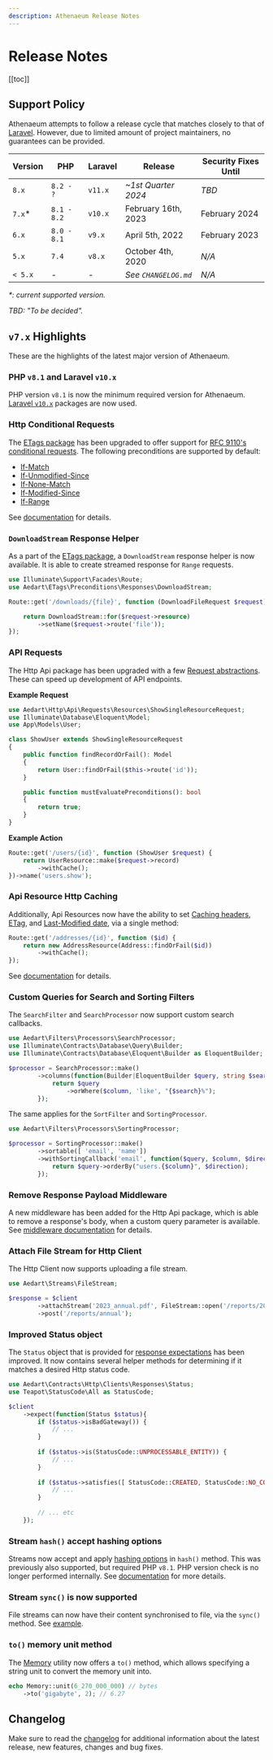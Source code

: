 ```yaml
---
description: Athenaeum Release Notes
---
```


# Release Notes

[[toc]]

## Support Policy

Athenaeum attempts to follow a release cycle that matches closely to that of [Laravel](https://laravel.com/docs/10.x/releases).
However, due to limited amount of project maintainers, no guarantees can be provided. 

| Version | PHP         | Laravel | Release              | Security Fixes Until |
|---------|-------------|---------|----------------------|----------------------|
| `8.x`   | `8.2 - ?`   | `v11.x` | _~1st Quarter 2024_  | _TBD_                |
| `7.x`*  | `8.1 - 8.2` | `v10.x` | February 16th, 2023  | February 2024        |
| `6.x`   | `8.0 - 8.1` | `v9.x`  | April 5th, 2022      | February 2023        |
| `5.x`   | `7.4`       | `v8.x`  | October 4th, 2020    | _N/A_                |
| `< 5.x` | _-_         | _-_     | _See `CHANGELOG.md`_ | _N/A_                |

_*: current supported version._

_TBD: "To be decided"._

## `v7.x` Highlights

These are the highlights of the latest major version of Athenaeum.

### PHP `v8.1` and Laravel `v10.x`

PHP version `v8.1` is now the minimum required version for Athenaeum.
[Laravel `v10.x`](https://laravel.com/docs/10.x/releases) packages are now used.

### Http Conditional Requests

The [ETags package](./etags/README.md) has been upgraded to offer support for [RFC 9110's conditional requests](https://httpwg.org/specs/rfc9110.html#conditional.requests).
The following preconditions are supported by default:

* [If-Match](https://httpwg.org/specs/rfc9110.html#field.if-match)
* [If-Unmodified-Since](https://httpwg.org/specs/rfc9110.html#field.if-unmodified-since)
* [If-None-Match](https://httpwg.org/specs/rfc9110.html#field.if-none-match)
* [If-Modified-Since](https://httpwg.org/specs/rfc9110.html#field.if-modified-since)
* [If-Range](https://httpwg.org/specs/rfc9110.html#field.if-range)

See [documentation](./etags/evaluator/README.md) for details.

### `DownloadStream` Response Helper

As a part of the [ETags package](./etags/evaluator/download-stream.md), a `DownloadStream` response helper is now available.
It is able to create streamed response for `Range` requests.

```php
use Illuminate\Support\Facades\Route;
use Aedart\ETags\Preconditions\Responses\DownloadStream;

Route::get('/downloads/{file}', function (DownloadFileRequest $request) {

    return DownloadStream::for($request->resource)
        ->setName($request->route('file'));
});
```

### API Requests

The Http Api package has been upgraded with a few [Request abstractions](./http/api/requests/README.md).
These can speed up development of API endpoints. 

**Example Request**

```php
use Aedart\Http\Api\Requests\Resources\ShowSingleResourceRequest;
use Illuminate\Database\Eloquent\Model;
use App\Models\User;

class ShowUser extends ShowSingleResourceRequest
{
    public function findRecordOrFail(): Model
    {
        return User::findOrFail($this->route('id'));
    }

    public function mustEvaluatePreconditions(): bool
    {
        return true;
    }
}
```

**Example Action**

```php
Route::get('/users/{id}', function (ShowUser $request) {
    return UserResource::make($request->record)
        ->withCache();
})->name('users.show');
```

### Api Resource Http Caching

Additionally, Api Resources now have the ability to set [Caching headers](https://developer.mozilla.org/en-US/docs/Web/HTTP/Headers/Cache-Control), [ETag](https://developer.mozilla.org/en-US/docs/Web/HTTP/Headers/ETag), and [Last-Modified date](https://developer.mozilla.org/en-US/docs/Web/HTTP/Headers/Last-Modified), via a single method:

```php
Route::get('/addresses/{id}', function ($id) {
    return new AddressResource(Address::findOrFail($id))
        ->withCache();
});
```

See [documentation](./http/api/resources/caching.md) for details.

### Custom Queries for Search and Sorting Filters

The `SearchFilter` and `SearchProcessor` now support custom search callbacks.

```php
use Aedart\Filters\Processors\SearchProcessor;
use Illuminate\Contracts\Database\Query\Builder;
use Illuminate\Contracts\Database\Eloquent\Builder as EloquentBuilder;

$processor = SearchProcessor::make()
        ->columns(function(Builder|EloquentBuilder $query, string $search) {
            return $query
                ->orWhere($column, 'like', "{$search}%");
        });
```

The same applies for the `SortFilter` and `SortingProcessor`.

```php
use Aedart\Filters\Processors\SortingProcessor;

$processor = SortingProcessor::make()
        ->sortable([ 'email', 'name'])
        ->withSortingCallback('email', function($query, $column, $direction) {
            return $query->orderBy("users.{$column}", $direction);
        });
```

### Remove Response Payload Middleware

A new middleware has been added for the Http Api package, which is able to remove a response's body, when a custom query parameter is available.
See [middleware documentation](./http/api/middleware/remove-response-payload.md) for details.

### Attach File Stream for Http Client

The Http Client now supports uploading a file stream.

```php
use Aedart\Streams\FileStream;

$response = $client  
        ->attachStream('2023_annual.pdf', FileStream::open('/reports/2023_annual.pdf', 'r'))
        ->post('/reports/annual');
```

### Improved Status object

The `Status` object that is provided for [response expectations](./http/clients/methods/expectations.md) has been improved.
It now contains several helper methods for determining if it matches a desired Http status code.

```php
use Aedart\Contracts\Http\Clients\Responses\Status;
use Teapot\StatusCode\All as StatusCode;

$client
    ->expect(function(Status $status){
        if ($status->isBadGateway()) {
            // ...
        }
            
        if ($status->is(StatusCode::UNPROCESSABLE_ENTITY)) {
            // ...
        }
        
        if ($status->satisfies([ StatusCode::CREATED, StatusCode::NO_CONTENT ])) {
            // ...
        }
        
        // ... etc
    });
```

### Stream `hash()` accept hashing options

Streams now accept and apply [hashing options](https://www.php.net/manual/en/function.hash-init) in `hash()` method. This was previously also supported, but required PHP `v8.1`.
PHP version check is no longer performed internally. See [documentation](./streams/usage/hash.md) for more details.

### Stream `sync()` is now supported

File streams can now have their content synchronised to file, via the `sync()` method.
See [example](./streams/usage/sync.md).

### `to()` memory unit method

The [Memory](./utils/memory.md) utility now offers a `to()` method, which allows specifying a string unit to convert the memory unit into.

```php
echo Memory::unit(6_270_000_000) // bytes
    ->to('gigabyte', 2); // 6.27
```

## Changelog

Make sure to read the [changelog](https://github.com/aedart/athenaeum/blob/master/CHANGELOG.md) for additional information about the latest release, new features, changes and bug fixes. 
